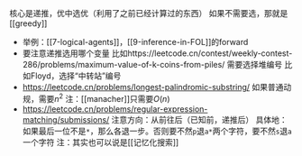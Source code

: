 核心是递推，优中选优（利用了之前已经计算过的东西）
如果不需要选，那就是[[greedy]]
- 举例：[[7-logical-agents]]，[[9-inference-in-FOL]]的forward
- 要注意递推选用哪个变量
比如https://leetcode.cn/contest/weekly-contest-286/problems/maximum-value-of-k-coins-from-piles/
需要选择堆编号
比如Floyd，选择“中转站”编号
- https://leetcode.cn/problems/longest-palindromic-substring/
如果普通动规，需要$n^2$
注：[[manacher]]只需要$O(n)$
- https://leetcode.cn/problems/regular-expression-matching/submissions/
注意方向：从前往后（已知前，递推后）
具体地：如果最后一位不是`*`，那么各退一步。否则要不然`p`退`a*`两个字符，要不然`s`退`a`一个字符
注：其实也可以说是[[记忆化搜索]]